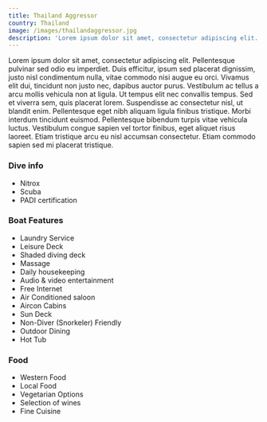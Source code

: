 ```yaml
---
title: Thailand Aggressor
country: Thailand
image: /images/thailandaggressor.jpg
description: 'Lorem ipsum dolor sit amet, consectetur adipiscing elit.'
---
```

Lorem ipsum dolor sit amet, consectetur adipiscing elit. Pellentesque pulvinar sed odio eu imperdiet. Duis efficitur, ipsum sed placerat dignissim, justo nisl condimentum nulla, vitae commodo nisi augue eu orci. Vivamus elit dui, tincidunt non justo nec, dapibus auctor purus. Vestibulum ac tellus a arcu mollis vehicula non at ligula. Ut tempus elit nec convallis tempus. Sed et viverra sem, quis placerat lorem. Suspendisse ac consectetur nisl, ut blandit enim. Pellentesque eget nibh aliquam ligula finibus tristique. Morbi interdum tincidunt euismod. Pellentesque bibendum turpis vitae vehicula luctus. Vestibulum congue sapien vel tortor finibus, eget aliquet risus laoreet. Etiam tristique arcu eu nisl accumsan consectetur. Etiam commodo sapien sed mi placerat tristique.


### Dive info

* Nitrox
* Scuba
* PADI certification

### Boat Features

* Laundry Service
* Leisure Deck
* Shaded diving deck
* Massage
* Daily housekeeping
* Audio & video entertainment
* Free Internet
* Air Conditioned saloon
* Aircon Cabins
* Sun Deck
* Non-Diver (Snorkeler) Friendly
* Outdoor Dining
* Hot Tub

### Food

* Western Food
* Local Food
* Vegetarian Options
* Selection of wines
* Fine Cuisine
